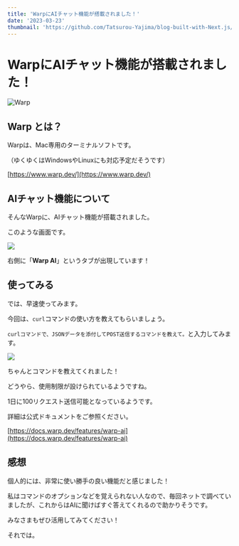 ```yaml
---
title: 'WarpにAIチャット機能が搭載されました！'
date: '2023-03-23'
thumbnail: 'https://github.com/Tatsurou-Yajima/blog-built-with-Next.js/assets/44424270/0c41e1c3-6bb8-49ad-95d7-69d3bfd5bd7d'
---
```


# WarpにAIチャット機能が搭載されました！

![Warp](https://github.com/Tatsurou-Yajima/blog-built-with-Next.js/assets/44424270/0c41e1c3-6bb8-49ad-95d7-69d3bfd5bd7d)

## Warp とは？
Warpは、Mac専用のターミナルソフトです。

（ゆくゆくはWindowsやLinuxにも対応予定だそうです）

[https://www.warp.dev/](https://www.warp.dev/)

## AIチャット機能について
そんなWarpに、AIチャット機能が搭載されました。

このような画面です。

![](https://images-for-yajima-tech-blog.s3.ap-northeast-1.amazonaws.com/screenshot-2023-03-23-181331.png)

右側に「**Warp AI**」というタブが出現しています！

## 使ってみる
では、早速使ってみます。

今回は、`curl`コマンドの使い方を教えてもらいましょう。

`curlコマンドで、JSONデータを添付してPOST送信するコマンドを教えて。`と入力してみます。

![](https://images-for-yajima-tech-blog.s3.ap-northeast-1.amazonaws.com/Mar-23-2023+18-20-07.gif)

ちゃんとコマンドを教えてくれました！

どうやら、使用制限が設けられているようですね。

1日に100リクエスト送信可能となっているようです。

詳細は公式ドキュメントをご参照ください。

[https://docs.warp.dev/features/warp-ai](https://docs.warp.dev/features/warp-ai)

## 感想
個人的には、非常に使い勝手の良い機能だと感じました！

私はコマンドのオプションなどを覚えられない人なので、毎回ネットで調べていましたが、これからはAIに聞けばすぐ答えてくれるので助かりそうです。

みなさまもぜひ活用してみてください！

それでは。
